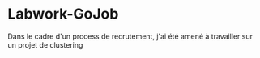 # Labwork-GoJob
Dans le cadre d'un process de recrutement, j'ai été amené à travailler sur un projet de clustering

